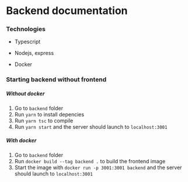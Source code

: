 # Backend documentation

### Technologies

* Typescript

* Nodejs, express

* Docker

### Starting backend without frontend

##### Without docker
1. Go to `backend` folder
2. Run `yarn` to install depencies
3. Run `yarn tsc` to compile
3. Run `yarn start` and the server should launch to `localhost:3001`

##### With docker
1. Go to `backend` folder
2. Run `docker build --tag backend .` to build the frontend image
3. Start the image with `docker run -p 3001:3001 backend` and the server should launch to `localhost:3001`
